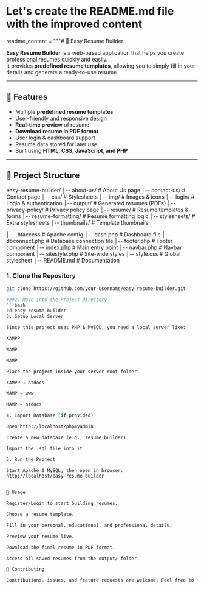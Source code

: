 # Let's create the README.md file with the improved content

readme_content = """# 📄 Easy Resume Builder  

**Easy Resume Builder** is a web-based application that helps you create professional resumes quickly and easily.  
It provides **predefined resume templates**, allowing you to simply fill in your details and generate a ready-to-use resume.  

---

## 🚀 Features  
- Multiple **predefined resume templates**  
- User-friendly and responsive design  
- **Real-time preview** of resume  
- **Download resume in PDF format**  
- User login & dashboard support  
- Resume data stored for later use  
- Built using **HTML, CSS, JavaScript, and PHP**  

---

## 📂 Project Structure  
easy-resume-builder/
│-- about-us/ # About Us page
│-- contact-us/ # Contact page
│-- css/ # Stylesheets
│-- img/ # Images & icons
│-- login/ # Login & authentication
│-- output/ # Generated resumes (PDFs)
│-- privacy-policy/ # Privacy policy page
│-- resume/ # Resume templates & forms
│-- resume-formatting/ # Resume formatting logic
│-- stylesheets/ # Extra stylesheets
│-- thumbnails/ # Template thumbnails

│-- .htaccess # Apache config
│-- dash.php # Dashboard file
│-- dbconnect.php # Database connection file
│-- footer.php # Footer component
│-- index.php # Main entry point
│-- navbar.php # Navbar component
│-- sitestyle.php # Site-wide styles
│-- style.css # Global stylesheet
│-- README.md # Documentation



### 1. Clone the Repository  
```bash
git clone https://github.com/your-username/easy-resume-builder.git

###2. Move into the Project Directory 
```bash
cd easy-resume-builder
3. Setup Local Server

Since this project uses PHP & MySQL, you need a local server like:

XAMPP

WAMP

MAMP

Place the project inside your server root folder:

XAMPP → htdocs

WAMP → www

MAMP → htdocs

4. Import Database (if provided)

Open http://localhost/phpmyadmin

Create a new database (e.g., resume_builder)

Import the .sql file into it

5. Run the Project

Start Apache & MySQL, then open in browser:
http://localhost/easy-resume-builder


📖 Usage

Register/Login to start building resumes.

Choose a resume template.

Fill in your personal, educational, and professional details.

Preview your resume live.

Download the final resume in PDF format.

Access all saved resumes from the output/ folder.

🤝 Contributing

Contributions, issues, and feature requests are welcome. Feel free to fork and improve the project.
